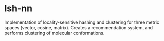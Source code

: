 # lsh-nn
Implementation of locality-sensitive hashing and clustering for three metric spaces (vector, cosine, matrix). Creates a recommendation system, and performs clustering of molecular conformations.
